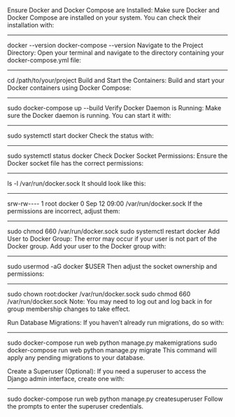 Ensure Docker and Docker Compose are Installed: Make sure Docker and Docker Compose are installed on your system. You can check their installation with:

******************************************************
docker --version
docker-compose --version
Navigate to the Project Directory: Open your terminal and navigate to the directory containing your docker-compose.yml file:

******************************************************
cd /path/to/your/project
Build and Start the Containers: Build and start your Docker containers using Docker Compose:

******************************************************
sudo docker-compose up --build
Verify Docker Daemon is Running: Make sure the Docker daemon is running. You can start it with:

******************************************************
sudo systemctl start docker
Check the status with:

******************************************************
sudo systemctl status docker
Check Docker Socket Permissions: Ensure the Docker socket file has the correct permissions:

******************************************************
ls -l /var/run/docker.sock
It should look like this:

******************************************************
srw-rw---- 1 root docker 0 Sep 12 09:00 /var/run/docker.sock
If the permissions are incorrect, adjust them:

******************************************************
sudo chmod 660 /var/run/docker.sock
sudo systemctl restart docker
Add User to Docker Group: The error may occur if your user is not part of the Docker group. Add your user to the Docker group with:

******************************************************
sudo usermod -aG docker $USER
Then adjust the socket ownership and permissions:

******************************************************
sudo chown root:docker /var/run/docker.sock
sudo chmod 660 /var/run/docker.sock
Note: You may need to log out and log back in for group membership changes to take effect.

Run Database Migrations: If you haven’t already run migrations, do so with:

******************************************************
sudo docker-compose run web python manage.py makemigrations
sudo docker-compose run web python manage.py migrate
This command will apply any pending migrations to your database.

Create a Superuser (Optional): If you need a superuser to access the Django admin interface, create one with:

******************************************************
sudo docker-compose run web python manage.py createsuperuser
Follow the prompts to enter the superuser credentials.